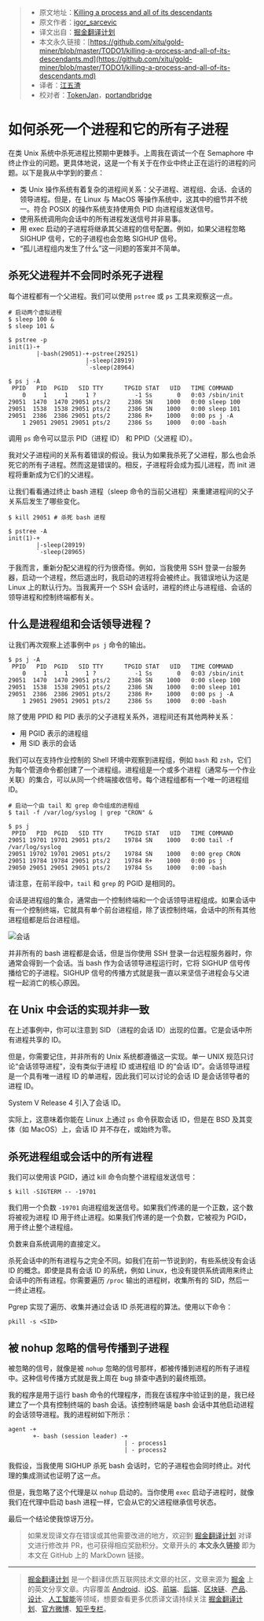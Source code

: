 > * 原文地址：[Killing a process and all of its descendants](http://morningcoffee.io/killing-a-process-and-all-of-its-descendants.html)
> * 原文作者：[igor_sarcevic](https://twitter.com/igor_sarcevic)
> * 译文出自：[掘金翻译计划](https://github.com/xitu/gold-miner)
> * 本文永久链接：[https://github.com/xitu/gold-miner/blob/master/TODO1/killing-a-process-and-all-of-its-descendants.md](https://github.com/xitu/gold-miner/blob/master/TODO1/killing-a-process-and-all-of-its-descendants.md)
> * 译者：[江五渣](http://jalan.space)
> * 校对者：[TokenJan](https://github.com/TokenJan)，[portandbridge](https://github.com/portandbridge)

# 如何杀死一个进程和它的所有子进程

在类 Unix 系统中杀死进程比预期中更棘手。上周我在调试一个在 Semaphore 中终止作业的问题。更具体地说，这是一个有关于在作业中终止正在运行的进程的问题。以下是我从中学到的要点：

* 类 Unix 操作系统有着复杂的进程间关系：父子进程、进程组、会话、会话的领导进程。但是，在 Linux 与 MacOS 等操作系统中，这其中的细节并不统一。符合 POSIX 的操作系统支持使用负 PID 向进程组发送信号。
* 使用系统调用向会话中的所有进程发送信号并非易事。
* 用 exec 启动的子进程将继承其父进程的信号配置。例如，如果父进程忽略 SIGHUP 信号，它的子进程也会忽略 SIGHUP 信号。
* “孤儿进程组内发生了什么”这一问题的答案并不简单。

## 杀死父进程并不会同时杀死子进程

每个进程都有一个父进程。我们可以使用 `pstree` 或 `ps` 工具来观察这一点。

```shell
# 启动两个虚拟进程
$ sleep 100 &
$ sleep 101 &

$ pstree -p
init(1)-+
        |-bash(29051)-+-pstree(29251)
                      |-sleep(28919)
                      `-sleep(28964)

$ ps j -A
 PPID   PID  PGID   SID TTY      TPGID STAT   UID   TIME COMMAND
    0     1     1     1 ?           -1 Ss       0   0:03 /sbin/init
29051  1470  1470 29051 pts/2     2386 SN    1000   0:00 sleep 100
29051  1538  1538 29051 pts/2     2386 SN    1000   0:00 sleep 101
29051  2386  2386 29051 pts/2     2386 R+    1000   0:00 ps j -A
    1 29051 29051 29051 pts/2     2386 Ss    1000   0:00 -bash
```

调用 `ps` 命令可以显示 PID（进程 ID） 和 PPID（父进程 ID）。

我对父子进程间的关系有着错误的假设。我认为如果我杀死了父进程，那么也会杀死它的所有子进程。然而这是错误的。相反，子进程将会成为孤儿进程，而 init 进程将重新成为它们的父进程。

让我们看看通过终止 bash 进程（sleep 命令的当前父进程）来重建进程间的父子关系后发生了哪些变化。

```shell
$ kill 29051 # 杀死 bash 进程

$ pstree -A
init(1)-+
        |-sleep(28919)
        `-sleep(28965)
```

于我而言，重新分配父进程的行为很奇怪。例如，当我使用 SSH 登录一台服务器，启动一个进程，然后退出时，我启动的进程将会被终止。我错误地认为这是 Linux 上的默认行为。当我离开一个 SSH 会话时，进程的终止与进程组、会话的领导进程和控制终端都有关。

## 什么是进程组和会话领导进程？

让我们再次观察上述事例中 `ps j` 命令的输出。

```shell
$ ps j -A
 PPID   PID  PGID   SID TTY      TPGID STAT   UID   TIME COMMAND
    0     1     1     1 ?           -1 Ss       0   0:03 /sbin/init
29051  1470  1470 29051 pts/2     2386 SN    1000   0:00 sleep 100
29051  1538  1538 29051 pts/2     2386 SN    1000   0:00 sleep 101
29051  2386  2386 29051 pts/2     2386 R+    1000   0:00 ps j -A
    1 29051 29051 29051 pts/2     2386 Ss    1000   0:00 -bash
```

除了使用 PPID 和 PID 表示的父子进程关系外，进程间还有其他两种关系：

* 用 PGID 表示的进程组
* 用 SID 表示的会话

我们可以在支持作业控制的 Shell 环境中观察到进程组，例如 `bash` 和 `zsh`，它们为每个管道命令都创建了一个进程组。进程组是一个或多个进程（通常与一个作业关联）的集合，可以从同一个终端接收信号。每个进程组都有一个唯一的进程组 ID。

```shell
# 启动一个由 tail 和 grep 命令组成的进程组
$ tail -f /var/log/syslog | grep "CRON" &

$ ps j
 PPID   PID  PGID   SID TTY      TPGID STAT   UID   TIME COMMAND
29051 19701 19701 29051 pts/2    19784 SN    1000   0:00 tail -f /var/log/syslog
29051 19702 19701 29051 pts/2    19784 SN    1000   0:00 grep CRON
29051 19784 19784 29051 pts/2    19784 R+    1000   0:00 ps j
29050 29051 29051 29051 pts/2    19784 Ss    1000   0:00 -bash
```

请注意，在前半段中，`tail` 和 `grep` 的 PGID 是相同的。

会话是进程组的集合，通常由一个控制终端和一个会话领导进程组成。如果会话中有一个控制终端，它就具有单个前台进程组，除了该控制终端，会话中的所有其他进程组都是后台进程组。

![会话](http://morningcoffee.io/images/killing-a-process-and-all-of-its-descendants/sessions.png)

并非所有的 bash 进程都是会话，但是当你使用 SSH 登录一台远程服务器时，你通常会得到一个会话。当 bash 作为会话领导进程运行时，它将 SIGHUP 信号传播给它的子进程。SIGHUP 信号的传播方式就是我一直以来坚信子进程会与父进程一起消亡的核心原因。

## 在 Unix 中会话的实现并非一致

在上述事例中，你可以注意到 SID （进程的会话 ID）出现的位置。它是会话中所有进程共享的 ID。

但是，你需要记住，并非所有的 Unix 系统都遵循这一实现。单一 UNIX 规范只讨论“会话领导进程”，没有类似于进程 ID 或进程组 ID 的“会话 ID”。会话领导进程是一个具有唯一进程 ID 的单进程，因此我们可以讨论的会话 ID 是会话领导者的进程 ID。

System V Release 4 引入了会话 ID。

实际上，这意味着你能在 Linux 上通过 `ps` 命令获取会话 ID，但是在 BSD 及其变体（如 MacOS）上，会话 ID 并不存在，或始终为零。

## 杀死进程组或会话中的所有进程

我们可以使用该 PGID，通过 kill 命令向整个进程组发送信号：

```shell
$ kill -SIGTERM -- -19701
```

我们用一个负数 `-19701` 向进程组发送信号。如果我们传递的是一个正数，这个数将被视为进程 ID 用于终止进程。如果我们传递的是一个负数，它被视为 PGID，用于终止整个进程组。

负数来自系统调用的直接定义。

杀死会话中的所有进程与之完全不同。如我们在前一节说到的，有些系统没有会话 ID 的概念。即使是具有会话 ID 的系统，例如 Linux，也没有提供系统调用来终止会话中的所有进程。你需要遍历 `/proc` 输出的进程树，收集所有的 SID，然后一一终止进程。

Pgrep 实现了遍历、收集并通过会话 ID 杀死进程的算法。使用以下命令：

```shell
pkill -s <SID>
```

## 被 nohup 忽略的信号传播到子进程

被忽略的信号，就像是被 `nohup` 忽略的信号那样，都被传播到进程的所有子进程中。这种信号传播方式就是我上周在 bug 排查中遇到的最终瓶颈。

我的程序是用于运行 bash 命令的代理程序，而我在该程序中验证到的是，我已经建立了一个具有控制终端的 bash 会话。该控制终端是 bash 会话中其他启动进程的会话领导进程。我的进程树如下所示：

```shell
agent -+
       +- bash (session leader) -+
                                 | - process1
                                 | - process2
```

我假设，当我使用 SIGHUP 杀死 bash 会话时，它的子进程也会同时终止。对代理的集成测试也证明了这一点。

但是，我忽略了这个代理是以 `nohup` 启动的。当你使用 `exec` 启动子进程时，就像我们在代理中启动 bash 进程一样，它会从它的父进程继承信号状态。

最后一个结论使我惊讶万分。

> 如果发现译文存在错误或其他需要改进的地方，欢迎到 [掘金翻译计划](https://github.com/xitu/gold-miner) 对译文进行修改并 PR，也可获得相应奖励积分。文章开头的 **本文永久链接** 即为本文在 GitHub 上的 MarkDown 链接。

---

> [掘金翻译计划](https://github.com/xitu/gold-miner) 是一个翻译优质互联网技术文章的社区，文章来源为 [掘金](https://juejin.im) 上的英文分享文章。内容覆盖 [Android](https://github.com/xitu/gold-miner#android)、[iOS](https://github.com/xitu/gold-miner#ios)、[前端](https://github.com/xitu/gold-miner#前端)、[后端](https://github.com/xitu/gold-miner#后端)、[区块链](https://github.com/xitu/gold-miner#区块链)、[产品](https://github.com/xitu/gold-miner#产品)、[设计](https://github.com/xitu/gold-miner#设计)、[人工智能](https://github.com/xitu/gold-miner#人工智能)等领域，想要查看更多优质译文请持续关注 [掘金翻译计划](https://github.com/xitu/gold-miner)、[官方微博](http://weibo.com/juejinfanyi)、[知乎专栏](https://zhuanlan.zhihu.com/juejinfanyi)。
